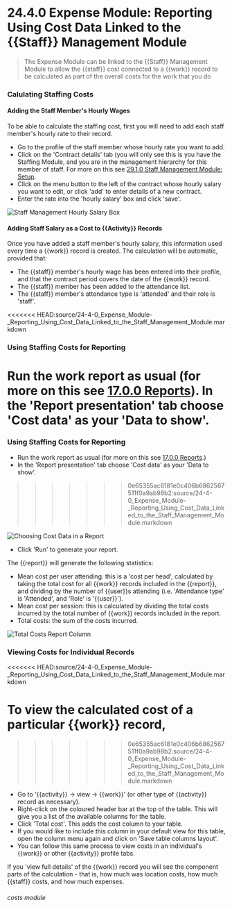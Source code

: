 # 24.4.0 Expense Module: Reporting Using Cost Data Linked to the {{Staff}} Management Module

> The Expense Module can be linked to the {{Staff}} Management Module to allow the {{staff}} cost connected to a {{work}} record to be calculated as part of the overall costs for the work that you do



### Calulating Staffing Costs

#### Adding the Staff Member's Hourly Wages

To be able to calculate the staffing cost, first you will need to add each staff member's hourly rate to their record.
- Go to the profile of the staff member whose hourly rate you want to add.  
- Click on the 'Contract details' tab (you will only see this is you have the Staffing Module, and you are in the management hierarchy for this member of staff. For more on this see [29.1.0 Staff Management Module: Setup](/help/index/p/29.1.0).
- Click on the menu button to the left of the contract whose hourly salary you want to edit, or click 'add' to enter details of a new contract.
- Enter the rate into the 'hourly salary' box and click 'save'.

![Staff Management Hourly Salary Box](24.4.0a.png)

#### Adding Staff Salary as a Cost to {{Activity}} Records

Once you have added a staff member's hourly salary, this information used every time a {{work}} record is created. The calculation will be automatic, provided that:
   - The {{staff}} member's hourly wage has been entered into their profile, and that the contract period covers the date of the {{work}} record.
   - The {{staff}} member has been added to the attendance list.
   - The {{staff}} member's attendance type is 'attended' and their role is 'staff'.

<<<<<<< HEAD:source/24-4-0_Expense_Module-_Reporting_Using_Cost_Data_Linked_to_the_Staff_Management_Module.markdown

### Using Staffing Costs for Reporting

Run the work report as usual (for more on this see [17.0.0 Reports](/help/index/p/17.0.0)).  In the 'Report presentation' tab choose 'Cost data' as your 'Data to show'. 
=======
### Using Staffing Costs for Reporting
- Run the work report as usual (for more on this see [17.0.0 Reports](/help/index/p/17.0.0).)
- In the 'Report presentation' tab choose 'Cost data' as your 'Data to show'. 
>>>>>>> 0e65355ac6181e0c406b6862567511f0a9ab98b2:source/24-4-0_Expense_Module-_Reporting_Using_Cost_Data_Linked_to_the_Staff_Management_Module.markdown

![Choosing Cost Data in a Report](24.4.0b.png)

- Click 'Run' to generate your report. 

The {{report}} will generate the following statistics:
   - Mean cost per user attending: this is a 'cost per head', calculated by taking the total cost for all {{work}} records included in the {{report}}, and dividing by the number of {{user}}s attending (i.e. 'Attendance type' is 'Attended', and 'Role' is '{{user}}').
   - Mean cost per session: this is calculated by dividing the total costs incurred by the total number of {{work}} records included in the report.
   - Total costs: the sum of the costs incurred.

![Total Costs Report Column](24.4.0c.png) 

### Viewing Costs for Individual Records
<<<<<<< HEAD:source/24-4-0_Expense_Module-_Reporting_Using_Cost_Data_Linked_to_the_Staff_Management_Module.markdown

To view the calculated cost of a particular {{work}} record, 
=======
>>>>>>> 0e65355ac6181e0c406b6862567511f0a9ab98b2:source/24-4-0_Expense_Module-_Reporting_Using_Cost_Data_Linked_to_the_Staff_Management_Module.markdown
- Go to '{{activity}} -> view -> {{work}}' (or other type of {{activity}} record as necessary).
- Right-click on the coloured header bar at the top of the table. This will give you a list of the available columns for the table. 
- Click  'Total cost'. This adds the cost column to your table. 
- If you would like to include this column in your default view for this table, open the column menu again and click on 'Save table columns layout'.
- You can follow this same process to view costs in an individual's {{work}} or other {{activity}} profile tabs.

If you 'view full details' of the {{work}} record you will see the component parts of the calculation - that is, how much was location costs, how much {{staff}} costs, and how much expenses.


###### costs module

